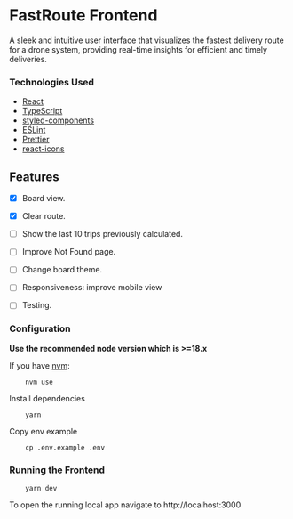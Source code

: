 # FastRoute Frontend

A sleek and intuitive user interface that visualizes the fastest delivery route for a drone system, providing real-time insights for efficient and timely deliveries.

### Technologies Used

- [React](https://github.com/facebook/react)
- [TypeScript](https://github.com/microsoft/TypeScript)
- [styled-components](https://github.com/styled-components/styled-components)
- [ESLint](https://github.com/eslint/eslint)
- [Prettier](https://github.com/prettier/prettier)
- [react-icons](https://react-icons.github.io/react-icons)

## Features

- [x] Board view.
- [x] Clear route.
- [ ] Show the last 10 trips previously calculated.
- [ ] Improve Not Found page.
- [ ] Change board theme.
- [ ] Responsiveness: improve mobile view
- [ ] Testing.


### Configuration

**Use the recommended node version which is >=18.x**

If you have [nvm](https://github.com/nvm-sh/nvm#installing-and-updating):

```shell
    nvm use
```

Install dependencies

```shell
    yarn
```

Copy env example

```shell
    cp .env.example .env
```

### Running the Frontend

```shell
    yarn dev
```

To open the running local app navigate to http://localhost:3000